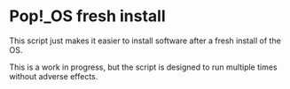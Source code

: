 # Pop!_OS fresh install

This script just makes it easier to install software after a fresh install of the OS.

This is a work in progress, but the script is designed to run multiple times without adverse effects.
 
